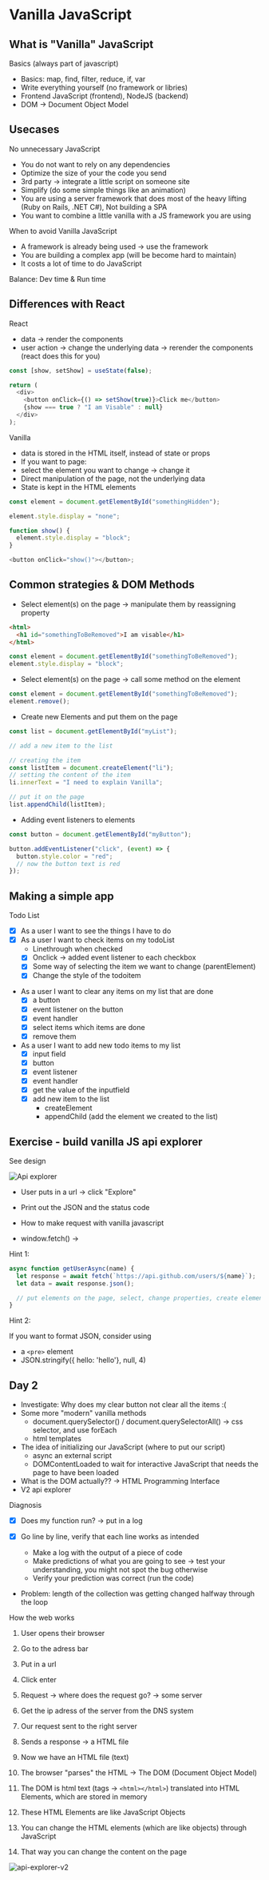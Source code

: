 # Vanilla JavaScript

## What is "Vanilla" JavaScript

Basics (always part of javascript)

- Basics: map, find, filter, reduce, if, var
- Write everything yourself (no framework or libries)
- Frontend JavaScript (frontend), NodeJS (backend)
- DOM -> Document Object Model

## Usecases

No unnecessary JavaScript

- You do not want to rely on any dependencies
- Optimize the size of your the code you send
- 3rd party -> integrate a little script on someone site
- Simplify (do some simple things like an animation)
- You are using a server framework that does most of the heavy lifting (Ruby on Rails, .NET C#), Not building a SPA
- You want to combine a little vanilla with a JS framework you are using

When to avoid Vanilla JavaScript

- A framework is already being used -> use the framework
- You are building a complex app (will be become hard to maintain)
- It costs a lot of time to do JavaScript

Balance: Dev time & Run time

## Differences with React

React

- data -> render the components
- user action -> change the underlying data -> rerender the components (react does this for you)

```js
const [show, setShow] = useState(false);

return (
  <div>
    <button onClick={() => setShow(true)}>Click me</button>
    {show === true ? "I am Visable" : null}
  </div>
);
```

Vanilla

- data is stored in the HTML itself, instead of state or props
- If you want to page:
- select the element you want to change -> change it
- Direct manipulation of the page, not the underlying data
- State is kept in the HTML elements

```js
const element = document.getElementById("somethingHidden");

element.style.display = "none";

function show() {
  element.style.display = "block";
}

<button onClick="show()"></button>;
```

## Common strategies & DOM Methods

- Select element(s) on the page -> manipulate them by reassigning property

```html
<html>
  <h1 id="somethingToBeRemoved">I am visable</h1>
</html>
```

```javascript
const element = document.getElementById("somethingToBeRemoved");
element.style.display = "block";
```

- Select element(s) on the page -> call some method on the element

```javascript
const element = document.getElementById("somethingToBeRemoved");
element.remove();
```

- Create new Elements and put them on the page

```javascript
const list = document.getElementById("myList");

// add a new item to the list

// creating the item
const listItem = document.createElement("li");
// setting the content of the item
li.innerText = "I need to explain Vanilla";

// put it on the page
list.appendChild(listItem);
```

- Adding event listeners to elements

```javascript
const button = document.getElementById("myButton");

button.addEventListener("click", (event) => {
  button.style.color = "red";
  // now the button text is red
});
```

## Making a simple app

Todo List

- [x] As a user I want to see the things I have to do
- [x] As a user I want to check items on my todoList
  - Linethrough when checked
  - [x] Onclick -> added event listener to each checkbox
  - [x] Some way of selecting the item we want to change (parentElement)
  - [x] Change the style of the todoitem
- As a user I want to clear any items on my list that are done
  - [x] a button
  - [x] event listener on the button
  - [x] event handler
  - [x] select items which items are done
  - [x] remove them
- As a user I want to add new todo items to my list
  - [x] input field
  - [x] button
  - [x] event listener
  - [x] event handler
  - [x] get the value of the inputfield
  - [x] add new item to the list
    - createElement
    - appendChild (add the element we created to the list)

## Exercise - build vanilla JS api explorer

See design

![Api explorer](./api-explorer.png)

- User puts in a url -> click "Explore"
- Print out the JSON and the status code

- How to make request with vanilla javascript
- window.fetch() ->

Hint 1:

```javascript
async function getUserAsync(name) {
  let response = await fetch(`https://api.github.com/users/${name}`);
  let data = await response.json();

  // put elements on the page, select, change properties, create elements
}
```

Hint 2:

If you want to format JSON, consider using

- a `<pre>` element
- JSON.stringify({ hello: 'hello'}, null, 4)

## Day 2

- Investigate: Why does my clear button not clear all the items :(
- Some more "modern" vanilla methods
  - document.querySelector() / document.querySelectorAll() -> css selector, and use forEach
  - html templates
- The idea of initializing our JavaScript (where to put our script)
  - async an external script
  - DOMContentLoaded to wait for interactive JavaScript that needs the page to have been loaded
- What is the DOM actually?? -> HTML Programming Interface
- V2 api explorer

Diagnosis

- [x] Does my function run? -> put in a log
- [x] Go line by line, verify that each line works as intended

  - Make a log with the output of a piece of code
  - Make predictions of what you are going to see -> test your understanding, you might not spot the bug otherwise
  - Verify your prediction was correct (run the code)

- Problem: length of the collection was getting changed halfway through the loop

How the web works

1. User opens their browser
2. Go to the adress bar
3. Put in a url
4. Click enter

5. Request -> where does the request go? -> some server
6. Get the ip adress of the server from the DNS system
7. Our request sent to the right server
8. Sends a response -> a HTML file

9. Now we have an HTML file (text)
10. The browser "parses" the HTML -> The DOM (Document Object Model)
11. The DOM is html text (tags -> `<html></html>`) translated into HTML Elements, which are stored in memory
12. These HTML Elements are like JavaScript Objects
13. You can change the HTML elements (which are like objects) through JavaScript
14. That way you can change the content on the page

![api-explorer-v2](api-explorer-v2.png)
